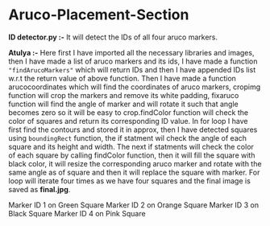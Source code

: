 # Aruco-Placement-Section
**ID detector.py :-** It will detect the IDs of all four aruco markers.

**Atulya :-** Here first I have imported all the necessary libraries and images, then I have made a list of aruco markers and its ids, I have made a function `"findArucoMarkers"` which will return IDs and then I have appended IDs list w.r.t the return value of above function. Then I have made a function arucocoordinates which will find the coordinates of aruco markers, cropimg function will crop the markers and remove its white padding, fixaruco function will find the angle of marker and will rotate
it such that angle becomes zero so it will be easy to crop.findColor function will check  the color of squares and return its corresponding ID value.
In for loop I have first find the contours and stored it in approx, then I have detected squares using `boundingRect` function, the if statment wil check the
angle of each square and its height and width. The next if statments will check the color of each square by calling findColor function, then it will fill the
square with black color, it will resize the corresponding aruco marker and rotate with the same angle as of square and then it will replace the square with marker.
For loop will iterate four times as we have four squares and the final image is saved as **final.jpg**.

Marker ID 1 on Green Square
Marker ID 2 on Orange Square
Marker ID 3 on Black Square
Marker ID 4 on Pink Square
